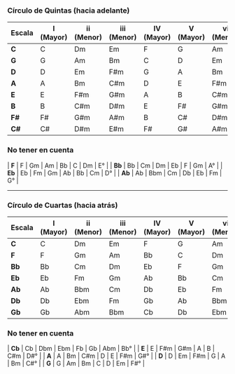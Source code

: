 ### Círculo de Quintas (hacia adelante)

| Escala | I (Mayor) | ii (Menor) | iii (Menor) | IV (Mayor) | V (Mayor) | vi (Menor) | vii° (Disminuido) |
|--------|-----------|------------|-------------|------------|-----------|------------|-------------------|
| **C**  | C         | Dm         | Em          | F          | G         | Am         | B°                |
| **G**  | G         | Am         | Bm          | C          | D         | Em         | F#°               |
| **D**  | D         | Em         | F#m         | G          | A         | Bm         | C#°               |
| **A**  | A         | Bm         | C#m         | D          | E         | F#m        | G#°               |
| **E**  | E         | F#m        | G#m         | A          | B         | C#m        | D#°               |
| **B**  | B         | C#m        | D#m         | E          | F#        | G#m        | A#°               |
| **F#** | F#        | G#m        | A#m         | B          | C#        | D#m        | E#°               |
| **C#** | C#        | D#m        | E#m         | F#         | G#        | A#m        | B#°               |

### No tener en cuenta
| **F**  | F         | Gm         | Am          | Bb         | C         | Dm         | E°                |
| **Bb** | Bb        | Cm         | Dm          | Eb         | F         | Gm         | A°                |
| **Eb** | Eb        | Fm         | Gm          | Ab         | Bb        | Cm         | D°                |
| **Ab** | Ab        | Bbm        | Cm          | Db         | Eb        | Fm         | G°                |

---

### Círculo de Cuartas (hacia atrás)

| Escala | I (Mayor) | ii (Menor) | iii (Menor) | IV (Mayor) | V (Mayor) | vi (Menor) | vii° (Disminuido) |
|--------|-----------|------------|-------------|------------|-----------|------------|-------------------|
| **C**  | C         | Dm         | Em          | F          | G         | Am         | B°                |
| **F**  | F         | Gm         | Am          | Bb         | C         | Dm         | E°                |
| **Bb** | Bb        | Cm         | Dm          | Eb         | F         | Gm         | A°                |
| **Eb** | Eb        | Fm         | Gm          | Ab         | Bb        | Cm         | D°                |
| **Ab** | Ab        | Bbm        | Cm          | Db         | Eb        | Fm         | G°                |
| **Db** | Db        | Ebm        | Fm          | Gb         | Ab        | Bbm        | C°                |
| **Gb** | Gb        | Abm        | Bbm         | Cb         | Db        | Ebm        | F°                |

### No tener en cuenta
| **Cb** | Cb        | Dbm        | Ebm         | Fb         | Gb        | Abm        | Bb°               |
| **E**  | E         | F#m        | G#m         | A          | B         | C#m        | D#°               |
| **A**  | A         | Bm         | C#m         | D          | E         | F#m        | G#°               |
| **D**  | D         | Em         | F#m         | G          | A         | Bm         | C#°               |
| **G**  | G         | Am         | Bm          | C          | D         | Em         | F#°               |
